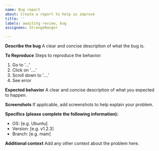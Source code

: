 ```yaml
---
name: Bug report
about: Create a report to help us improve
title: ''
labels: awaiting review, bug
assignees: StrangeRanger

---
```


**Describe the bug**
A clear and concise description of what the bug is.

**To Reproduce**
Steps to reproduce the behavior:
1. Go to '...'
2. Click on '....'
3. Scroll down to '....'
4. See error

**Expected behavior**
A clear and concise description of what you expected to happen.

**Screenshots**
If applicable, add screenshots to help explain your problem.

**Specifics (please complete the following information):**
 - OS: [e.g. Ubuntu]
 - Version: [e.g. v1.2.3]
 - Branch: [e.g. main]

**Additional context**
Add any other context about the problem here.
